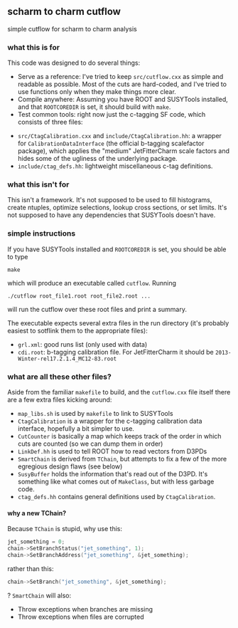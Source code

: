 ## scharm to charm cutflow

simple cutflow for scharm to charm analysis

### what this is for
 
This code was designed to do several things: 
 - Serve as a reference: I've tried to keep `src/cutflow.cxx` as simple and readable as possible. Most of the cuts are hard-coded, and I've tried to use functions only when they make things more clear. 
 - Compile anywhere: Assuming you have ROOT and SUSYTools installed, and that `ROOTCOREDIR` is set, it should build with `make`. 
 - Test common tools: right now just the c-tagging SF code, which consists of three files: 
  + `src/CtagCalibration.cxx` and `include/CtagCalibration.hh`: a wrapper for `CalibrationDataInterface` (the official b-tagging scalefactor package), which applies the "medium" JetFitterCharm scale factors and hides some of the ugliness of the underlying package. 
  + `include/ctag_defs.hh`: lightweight miscellaneous c-tag definitions. 
 
### what this isn't for 
 
 This isn't a framework. It's not supposed to be used to fill histograms, create ntuples, optimize selections, lookup cross sections, or set limits. It's not supposed to have any dependencies that SUSYTools doesn't have. 

### simple instructions

If you have SUSYTools installed and `ROOTCOREDIR` is set, you should be able to type 

    make 

which will produce an executable called `cutflow`. Running 

    ./cutflow root_file1.root root_file2.root ...

will run the cutflow over these root files and print a summary. 

The executable expects several extra files in the run directory (it's probably easiest to sotflink them to the appropriate files): 
 - `grl.xml`: good runs list (only used with data)
 - `cdi.root`: b-tagging calibration file. For JetFitterCharm it should be `2013-Winter-rel17.2.1.4_MC12-83.root`

### what are all these other files?

Aside from the familiar `makefile` to build, and the `cutflow.cxx` file itself there are a few extra files kicking around: 
- `map_libs.sh` is used by `makefile` to link to SUSYTools
- `CtagCalibration` is a wrapper for the c-tagging calibration data interface, hopefully a bit simpler to use. 
- `CutCounter` is basically a map which keeps track of the order in which cuts are counted (so we can dump them in order)
- `LinkDef.hh` is used to tell ROOT how to read vectors from D3PDs
- `SmartChain` is derived from `TChain`, but attempts to fix a few of the more egregious design flaws (see below)
- `SusyBuffer` holds the information that's read out of the D3PD. It's something like what comes out of `MakeClass`, but with less garbage code. 
- `ctag_defs.hh` contains general definitions used by `CtagCalibration`. 

#### why a new TChain?

Because `TChain` is stupid, why use this: 
```cxx
jet_something = 0; 
chain->SetBranchStatus("jet_something", 1); 
chain->SetBranchAddress("jet_something", &jet_something); 
```
rather than this:
```cxx
chain->SetBranch("jet_something", &jet_something); 
```
? `SmartChain` will also:
- Throw exceptions when branches are missing
- Throw exceptions when files are corrupted
